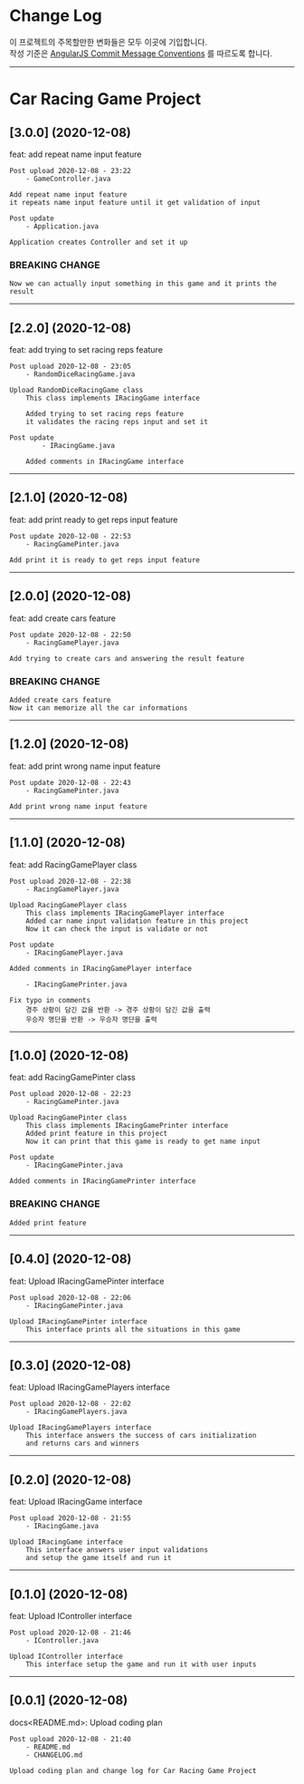 # Change Log

이 프로젝트의 주목할만한 변화들은 모두 이곳에 기입합니다.  
작성 기준은 [AngularJS Commit Message Conventions](https://gist.github.com/stephenparish/9941e89d80e2bc58a153) 를 따르도록 합니다.  

---
# Car Racing Game Project

## [3.0.0] (2020-12-08)

feat<GameController>: add repeat name input feature

    Post upload 2020-12-08 - 23:22
        - GameController.java
        
    Add repeat name input feature
    it repeats name input feature until it get validation of input
    
    Post update
        - Application.java
        
    Application creates Controller and set it up

### BREAKING CHANGE
    Now we can actually input something in this game and it prints the result
        
---

## [2.2.0] (2020-12-08)

feat<RandomDiceRacingGame>: add trying to set racing reps feature

    Post upload 2020-12-08 - 23:05
        - RandomDiceRacingGame.java
          
    Upload RandomDiceRacingGame class
        This class implements IRacingGame interface
        
        Added trying to set racing reps feature
        it validates the racing reps input and set it
        
    Post update
            - IRacingGame.java
            
        Added comments in IRacingGame interface
        
---
## [2.1.0] (2020-12-08)

feat<RacingGamePinter>: add print ready to get reps input feature

    Post update 2020-12-08 - 22:53
        - RacingGamePinter.java
        
    Add print it is ready to get reps input feature
    
---

## [2.0.0] (2020-12-08)

feat<RacingGamePlayer>: add create cars feature

    Post update 2020-12-08 - 22:50
        - RacingGamePlayer.java
        
    Add trying to create cars and answering the result feature
    
### BREAKING CHANGE
    Added create cars feature
    Now it can memorize all the car informations
        
---
## [1.2.0] (2020-12-08)

feat<RacingGamePinter>: add print wrong name input feature

    Post update 2020-12-08 - 22:43
        - RacingGamePinter.java
        
    Add print wrong name input feature
    
---

## [1.1.0] (2020-12-08)

feat<RacingGamePlayer>: add RacingGamePlayer class

    Post upload 2020-12-08 - 22:38
        - RacingGamePlayer.java
          
    Upload RacingGamePlayer class
        This class implements IRacingGamePlayer interface
        Added car name input validation feature in this project
        Now it can check the input is validate or not
        
    Post update
        - IRacingGamePlayer.java
        
    Added comments in IRacingGamePlayer interface
    
        - IRacingGamePrinter.java
        
    Fix typo in comments
        경주 상황이 담긴 값을 반환 -> 경주 상황이 담긴 값을 출력
        우승자 명단을 반환 -> 우승자 명단을 출력

---

## [1.0.0] (2020-12-08)

feat<RacingGamePinter>: add RacingGamePinter class

    Post upload 2020-12-08 - 22:23
        - RacingGamePinter.java
          
    Upload RacingGamePinter class
        This class implements IRacingGamePrinter interface
        Added print feature in this project
        Now it can print that this game is ready to get name input
        
    Post update
        - IRacingGamePinter.java
        
    Added comments in IRacingGamePrinter interface

### BREAKING CHANGE
    Added print feature
        
---

## [0.4.0] (2020-12-08)

feat<IRacingGamePinter>: Upload IRacingGamePinter interface

    Post upload 2020-12-08 - 22:06
        - IRacingGamePinter.java
          
    Upload IRacingGamePinter interface
        This interface prints all the situations in this game
---

## [0.3.0] (2020-12-08)

feat<IRacingGamePlayers>: Upload IRacingGamePlayers interface

    Post upload 2020-12-08 - 22:02
        - IRacingGamePlayers.java
          
    Upload IRacingGamePlayers interface
        This interface answers the success of cars initialization
        and returns cars and winners
---

## [0.2.0] (2020-12-08)

feat<IRacingGame>: Upload IRacingGame interface

    Post upload 2020-12-08 - 21:55
        - IRacingGame.java
          
    Upload IRacingGame interface
        This interface answers user input validations
        and setup the game itself and run it
---

## [0.1.0] (2020-12-08)

feat<IController>: Upload IController interface

    Post upload 2020-12-08 - 21:46
        - IController.java
          
    Upload IController interface
        This interface setup the game and run it with user inputs
---

## [0.0.1] (2020-12-08)

docs<README.md>: Upload coding plan

    Post upload 2020-12-08 - 21:40
        - README.md
        - CHANGELOG.md
          
    Upload coding plan and change log for Car Racing Game Project
          
          